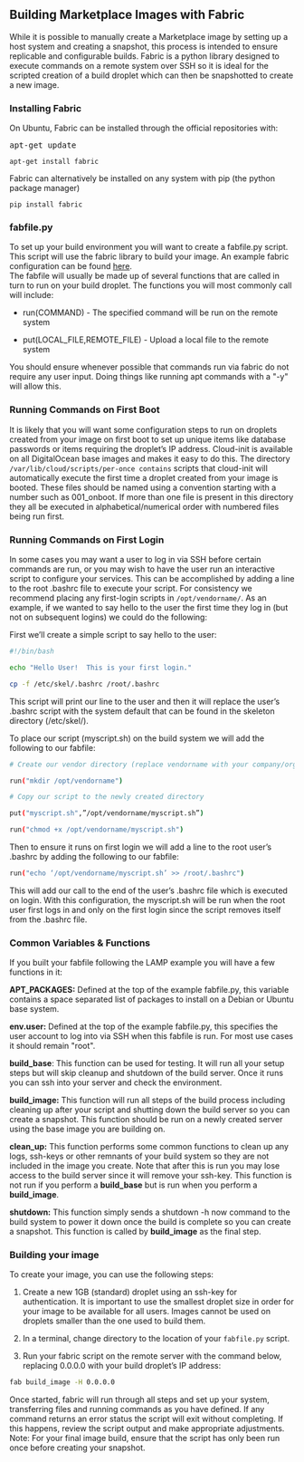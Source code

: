 ## Building Marketplace Images with Fabric

While it is possible to manually create a Marketplace image by setting up a host system and creating a snapshot, this process 
is intended to ensure replicable and configurable builds.  Fabric is a python library designed to execute commands on a 
remote system over SSH so it is ideal for the scripted creation of a build droplet which can then be snapshotted to create 
a new image.

### Installing Fabric

On Ubuntu, Fabric can be installed through the official repositories with:

<pre prefix="$">apt-get update</pre>

`apt-get install fabric`

Fabric can alternatively be installed on any system with pip (the python package manager)

`pip install fabric`

### fabfile.py

To set up your build environment you will want to create a fabfile.py script.  This script will use the fabric library to 
build your image.  An example fabric configuration can be found [here](https://drive.google.com/file/d/1w14YGWEtAhJ4trONPBsAfpr0hgkLeQO1/view?usp=sharing).  
The fabfile will usually be made up of several functions that are called in turn to run on your build droplet.  The functions 
you will most commonly call will include:

* run(COMMAND) - The specified command will be run on the remote system

* put(LOCAL_FILE,REMOTE_FILE) - Upload a local file to the remote system

You should ensure whenever possible that commands run via fabric do not require any user input.  Doing things like running 
apt commands with a "-y" will allow this.

### Running Commands on First Boot

It is likely that you will want some configuration steps to run on droplets created from your image on first boot to set up unique items like database passwords or items requiring the droplet’s IP address.  Cloud-init is available on all DigitalOcean base images and makes it easy to do this.  The directory `/var/lib/cloud/scripts/per-once contains` scripts that cloud-init will automatically execute the first time a droplet created from your image is booted.  These files should be named using a convention starting with a number such as 001_onboot.  If more than one file is present in this directory they all be executed in alphabetical/numerical order with numbered files being run first.

### Running Commands on First Login

In some cases you may want a user to log in via SSH before certain commands are run, or you may wish to have the user run an interactive script to configure your services.  This can be accomplished by adding a line to the root .bashrc file to execute your script.  For consistency we recommend placing any first-login scripts in `/opt/vendorname/`.  As an example, if we wanted to say hello to the user the first time they log in (but not on subsequent logins) we could do the following:

First we’ll create a simple script to say hello to the user:

```bash
#!/bin/bash

echo "Hello User!  This is your first login."

cp -f /etc/skel/.bashrc /root/.bashrc
```

This script will print our line to the user and then it will replace the user’s .bashrc script with the system default that 
can be found in the skeleton directory (/etc/skel/). 

To place our script (myscript.sh) on the build system we will add the following to our fabfile:

```bash
# Create our vendor directory (replace vendorname with your company/org name)

run("mkdir /opt/vendorname")

# Copy our script to the newly created directory

put("myscript.sh",”/opt/vendorname/myscript.sh”)

run("chmod +x /opt/vendorname/myscript.sh")
```

Then to ensure it runs on first login we will add a line to the root user’s .bashrc by adding the following to our fabfile:

```bash
run("echo ‘/opt/vendorname/myscript.sh’ >> /root/.bashrc")
```

This will add our call to the end of the user’s .bashrc file which is executed on login.  With this configuration, the myscript.sh will be run when the root user first logs in and only on the first login since the script removes itself from the .bashrc file.

### Common Variables & Functions

If you built your fabfile following the LAMP example you will have a few functions in it:

**APT_PACKAGES:** Defined at the top of the example fabfile.py, this variable contains a space separated list of packages to install on a Debian or Ubuntu base system.  

**env.user:** Defined at the top of the example fabfile.py, this specifies the user account to log into via SSH when this fabfile is run.  For most use cases it should remain "root".

**build_base**:  This function can be used for testing.  It will run all your setup steps but will skip cleanup and shutdown of the build server.  Once it runs you can ssh into your server and check the environment.

**build_image:** This function will run all steps of the build process including cleaning up after your script and shutting down the build server so you can create a snapshot.  This function should be run on a newly created server using the base image you are building on.

**clean_up:** This function performs some common functions to clean up any logs, ssh-keys or other remnants of your build system so they are not included in the image you create.  Note that after this is run you may lose access to the build server since it will remove your ssh-key.  This function is not run if you perform a **build_base** but is run when you perform a **build_image**.

**shutdown:** This function simply sends a shutdown -h now command to the build system to power it down once the build is complete so you can create a snapshot.  This function is called by **build_image** as the final step.

### Building your image

To create your image, you can use the following steps:

1. Create a new 1GB (standard) droplet using an ssh-key for authentication.  It is important to use the smallest droplet size in order for your image to be available for all users.  Images cannot be used on droplets smaller than the one used to build them.

2. In a terminal, change directory to the location of your `fabfile.py` script.

3. Run your fabric script on the remote server with the command below, replacing 0.0.0.0 with your build droplet’s IP address:

```bash
fab build_image -H 0.0.0.0
```

Once started, fabric will run through all steps and set up your system, transferring files and running commands as you have defined.  If any command returns an error status the script will exit without completing.  If this happens, review the script output and make appropriate adjustments.  Note: For your final image build, ensure that the script has only been run once before creating your snapshot. 

